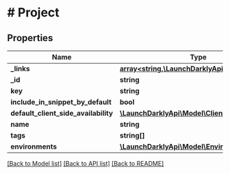 # # Project

## Properties

Name | Type | Description | Notes
------------ | ------------- | ------------- | -------------
**_links** | [**array<string,\LaunchDarklyApi\Model\Link>**](Link.md) |  |
**_id** | **string** |  |
**key** | **string** |  |
**include_in_snippet_by_default** | **bool** |  |
**default_client_side_availability** | [**\LaunchDarklyApi\Model\ClientSideAvailability**](ClientSideAvailability.md) |  | [optional]
**name** | **string** |  |
**tags** | **string[]** |  |
**environments** | [**\LaunchDarklyApi\Model\Environment[]**](Environment.md) |  |

[[Back to Model list]](../../README.md#models) [[Back to API list]](../../README.md#endpoints) [[Back to README]](../../README.md)
